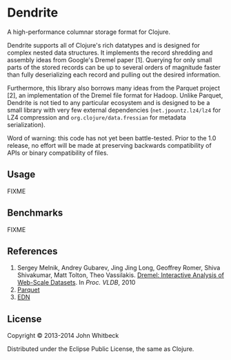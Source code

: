 # Dendrite

A high-performance columnar storage format for Clojure.

Dendrite supports all of Clojure's rich datatypes and is designed for complex nested data structures. It
implements the record shredding and assembly ideas from Google's Dremel paper [1]. Querying for only small
parts of the stored records can be up to several orders of magnitude faster than fully deserializing each
record and pulling out the desired information.

Furthermore, this library also borrows many ideas from the Parquet project [2], an implementation of the
Dremel file format for Hadoop. Unlike Parquet, Dendrite is not tied to any particular ecosystem and is
designed to be a small library with very few external dependencies (`net.jpountz.lz4/lz4` for LZ4 compression
and `org.clojure/data.fressian` for metadata serialization).

Word of warning: this code has not yet been battle-tested. Prior to the 1.0 release, no effort will be made at
preserving backwards compatibility of APIs or binary compatibility of files.

## Usage

FIXME

## Benchmarks

FIXME

## References

1. Sergey Melnik, Andrey Gubarev, Jing Jing Long, Geoffrey Romer, Shiva Shivakumar, Matt Tolton, Theo Vassilakis. [Dremel: Interactive Analysis of Web-Scale Datasets](http://research.google.com/pubs/pub36632.html). In _Proc. VLDB_, 2010
2. [Parquet](http://parquet.io/)
3. [EDN](https://github.com/edn-format/edn)

## License

Copyright &copy; 2013-2014 John Whitbeck

Distributed under the Eclipse Public License, the same as Clojure.
